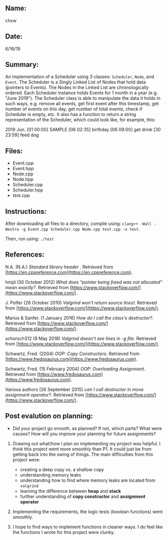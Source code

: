 ## Name:
chxw

## Date:
6/16/19

## Summary:
An implementation of a Scheduler using 3 classes: `Scheduler`, `Node`, and `Event`. The Scheduler is a Singly Linked List of Nodes that hold data (pointers to Events). The Nodes in the Linked List are chronologically ordered. Each Scheduler instance holds Events for 1 month in a year (e.g. "June 2019"). The Scheduler class is able to manipulate the data it holds in such ways, e.g. remove all events, get first event after this timestamp, get number of events on this day, get number of total events, check if Scheduler is empty, etc. It also has a function to return a string representation of the Scheduler, which could look like, for example, this:

2019 Jun.
[01 00:00] SAMPLE
[06 02:35] birthday
[06 09:00] get drink
[30 23:59] feed dog

## Files:
- Event.cpp
- Event.hpp
- Node.cpp
- Node.hpp
- Scheduler.cpp 
- Scheduler.hpp
- test.cpp

## Instructions:
After downloading all files to a directory, compile using: `clang++ -Wall -Wextra -g Event.cpp Scheduler.cpp Node.cpp test.cpp -o test`.

Then, run using: `./test`

## References:

N.A. (N.A.) *Standard library header <stdexcept>*. Retrieved from [https://en.cppreference.com](https://en.cppreference.com).

hmjd (30 October 2012) *What does "pointer being freed was not allocated" mean exactly?*. Retrieved from [https://www.stackoverflow.com/](https://www.stackoverflow.com/).

J. Polfer (26 October 2010) *Valgrind won't return source lines!*. Retrieved from [https://www.stackoverflow.com/](https://www.stackoverflow.com/).

Marius & Sanfer. (1 January 2016) *How do I call the class's destructor?*. Retrieved from [https://www.stackoverflow.com/](https://www.stackoverflow.com/).

schorsch312 (9 May 2018) *Valgrind doesn't see lines in -g file*. Retrieved from [https://www.stackoverflow.com/](https://www.stackoverflow.com/).

Schwartz, Fred. (2004) *OOP: Copy Constructors*. Retrieved from [https://www.fredosaurus.com](https://www.fredosaurus.com).

Schwartz, Fred. (15 February 2004) *OOP: Overloading Assignment*. Retrieved from [https://www.fredosaurus.com](https://www.fredosaurus.com).

Various authors (26 September 2015) *can I call destructor in move assignment operator?*. Retrieved from [https://www.stackoverflow.com/](https://www.stackoverflow.com/).

## Post evalution on planning:
- Did your project go smooth, as planned? If not, which parts? What were causes? How will you improve your planning for future assignments?

1. Drawing out what/how I plan on implementing my project was helpful. I think this project went more smoothly than P1. It could just be from getting back into the swing of things. The main difficulties from this project were:
	- creating a deep copy vs. a shallow copy
	- understanding memory leaks
	- understanding how to find where memory leaks are located from `valgrind`
	- learning the difference between **heap** and **stack**
	- further understanding of **copy constructor** and **assignment operator**
2. Implementing the requirements, the logic tests (boolean functions) went smoothly. 

3. I hope to find ways to implement functions in cleaner ways. I do feel like the functions I wrote for this project were clunky. 
